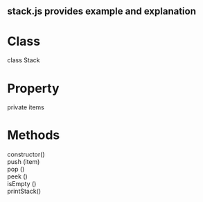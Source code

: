 ## stack.js provides example and explanation <br />

# Class

class Stack

# Property

private items 

# Methods

 constructor() <br />
 push (item) <br />
 pop () <br />
 peek () <br />
 isEmpty () <br />
 printStack() <br />


